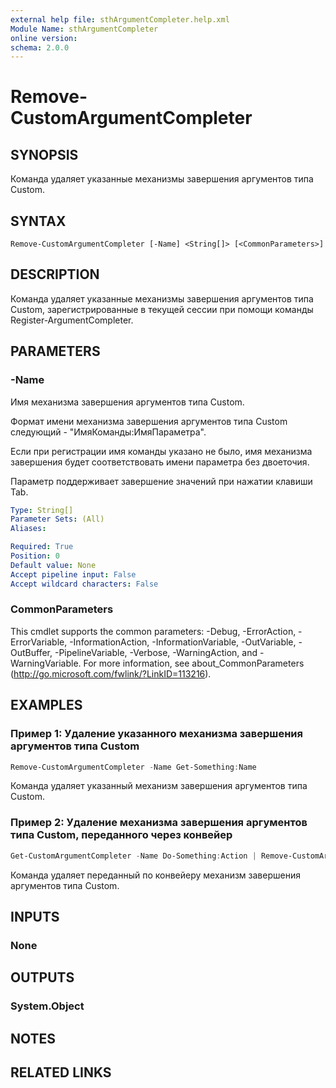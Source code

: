 ```yaml
---
external help file: sthArgumentCompleter.help.xml
Module Name: sthArgumentCompleter
online version:
schema: 2.0.0
---
```


# Remove-CustomArgumentCompleter

## SYNOPSIS

Команда удаляет указанные механизмы завершения аргументов типа Custom.

## SYNTAX

```
Remove-CustomArgumentCompleter [-Name] <String[]> [<CommonParameters>]
```

## DESCRIPTION

Команда удаляет указанные механизмы завершения аргументов типа Custom, зарегистрированные в текущей сессии при помощи команды Register-ArgumentCompleter.

## PARAMETERS

### -Name

Имя механизма завершения аргументов типа Custom.

Формат имени механизма завершения аргументов типа Custom следующий - "ИмяКоманды:ИмяПараметра".

Если при регистрации имя команды указано не было, имя механизма завершения будет соответствовать имени параметра без двоеточия.

Параметр поддерживает завершение значений при нажатии клавиши Tab.

```yaml
Type: String[]
Parameter Sets: (All)
Aliases:

Required: True
Position: 0
Default value: None
Accept pipeline input: False
Accept wildcard characters: False
```

### CommonParameters

This cmdlet supports the common parameters: -Debug, -ErrorAction, -ErrorVariable, -InformationAction, -InformationVariable, -OutVariable, -OutBuffer, -PipelineVariable, -Verbose, -WarningAction, and -WarningVariable.
For more information, see about_CommonParameters (http://go.microsoft.com/fwlink/?LinkID=113216).

## EXAMPLES

### Пример 1: Удаление указанного механизма завершения аргументов типа Custom

```powershell
Remove-CustomArgumentCompleter -Name Get-Something:Name
```

Команда удаляет указанный механизм завершения аргументов типа Custom.

### Пример 2: Удаление механизма завершения аргументов типа Custom, переданного через конвейер

```powershell
Get-CustomArgumentCompleter -Name Do-Something:Action | Remove-CustomArgumentCompleter
```

Команда удаляет переданный по конвейеру механизм завершения аргументов типа Custom.

## INPUTS

### None

## OUTPUTS

### System.Object

## NOTES

## RELATED LINKS
